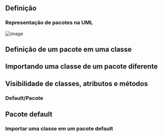 ## Definição
  ### Representação de pacotes na UML
  ![image](https://user-images.githubusercontent.com/104461441/190541210-034b949d-5a88-4129-80a6-4912850db490.png)

## Definição de um pacote em uma classe


## Importando uma classe de um pacote diferente


## Visibilidade de classes, atributos e métodos
  ### Default/Pacote
  

## Pacote default
  ### Importar uma classe em um pacote default
